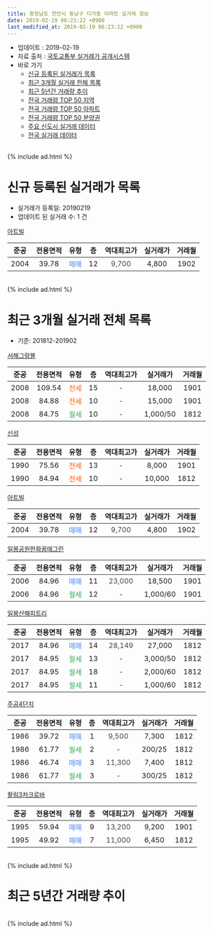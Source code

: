 ```yaml
---
title: 충청남도 천안시 동남구 다가동 아파트 실거래 정보
date: 2019-02-19 06:23:22 +0900
last_modified_at: 2019-02-19 06:23:22 +0900
---
```


* 업데이트 : 2019-02-19
* 자료 출처 : [국토교통부 실거래가 공개시스템](http://rt.molit.go.kr)
* 바로 가기
    * [신규 등록된 실거래가 목록](#신규-등록된-실거래가-목록)
    * [최근 3개월 실거래 전체 목록](#최근-3개월-실거래-전체-목록)
    * [최근 5년간 거래량 추이](#최근-5년간-거래량-추이)
    * [전국 거래량 TOP 50 지역](https://inasie.github.io/apt-trade-info/최근-3개월-전국에서-가장-거래가-많이-발생한-지역)
    * [전국 거래량 TOP 50 아파트](https://inasie.github.io/apt-trade-info/최근-3개월-전국에서-가장-거래가-많이-발생한-아파트)
    * [전국 거래량 TOP 50 분양권](https://inasie.github.io/apt-trade-info/최근-3개월-전국에서-가장-거래가-많이-발생한-분양권)
    * [주요 신도시 실거래 데이터](https://inasie.github.io/apt-trade-info/주요-신도시)
    * [전국 실거래 데이터](https://inasie.github.io/apt-trade-info/전국)
<br>
{% include ad.html %}
<br>

# 신규 등록된 실거래가 목록
* 실거래가 등록일: 20190219
* 업데이트 된 실거래 수: 1 건


[아트빌](https://search.naver.com/search.naver?query=%EC%B6%A9%EC%B2%AD%EB%82%A8%EB%8F%84+%EC%B2%9C%EC%95%88%EC%8B%9C+%EB%8F%99%EB%82%A8%EA%B5%AC+%EB%8B%A4%EA%B0%80%EB%8F%99+%EC%95%84%ED%8A%B8%EB%B9%8C)

|준공|전용면적|유형|층|역대최고가|실거래가|거래월|
|:---:|:---:|:---:|:---:|:---:|:---:|:---:|
|2004|39.78|<span style="color:#4285f3">매매</span>|12|<span style="color:#444444">9,700</span>|4,800|1902|


<br>
{% include ad.html %}
<br>

# 최근 3개월 실거래 전체 목록
* 기준: 201812-201902


[서해그랑블](https://search.naver.com/search.naver?query=%EC%B6%A9%EC%B2%AD%EB%82%A8%EB%8F%84+%EC%B2%9C%EC%95%88%EC%8B%9C+%EB%8F%99%EB%82%A8%EA%B5%AC+%EB%8B%A4%EA%B0%80%EB%8F%99+%EC%84%9C%ED%95%B4%EA%B7%B8%EB%9E%91%EB%B8%94)

|준공|전용면적|유형|층|역대최고가|실거래가|거래월|
|:---:|:---:|:---:|:---:|:---:|:---:|:---:|
|2008|109.54|<span style="color:#ff5a00">전세</span>|15|<span style="color:#444444">-</span>|18,000|1901|
|2008|84.88|<span style="color:#ff5a00">전세</span>|10|<span style="color:#444444">-</span>|15,000|1901|
|2008|84.75|<span style="color:#34a853">월세</span>|10|<span style="color:#444444">-</span>|1,000/50|1812|

[신성](https://search.naver.com/search.naver?query=%EC%B6%A9%EC%B2%AD%EB%82%A8%EB%8F%84+%EC%B2%9C%EC%95%88%EC%8B%9C+%EB%8F%99%EB%82%A8%EA%B5%AC+%EB%8B%A4%EA%B0%80%EB%8F%99+%EC%8B%A0%EC%84%B1)

|준공|전용면적|유형|층|역대최고가|실거래가|거래월|
|:---:|:---:|:---:|:---:|:---:|:---:|:---:|
|1990|75.56|<span style="color:#ff5a00">전세</span>|13|<span style="color:#444444">-</span>|8,000|1901|
|1990|84.94|<span style="color:#ff5a00">전세</span>|10|<span style="color:#444444">-</span>|10,000|1812|

[아트빌](https://search.naver.com/search.naver?query=%EC%B6%A9%EC%B2%AD%EB%82%A8%EB%8F%84+%EC%B2%9C%EC%95%88%EC%8B%9C+%EB%8F%99%EB%82%A8%EA%B5%AC+%EB%8B%A4%EA%B0%80%EB%8F%99+%EC%95%84%ED%8A%B8%EB%B9%8C)

|준공|전용면적|유형|층|역대최고가|실거래가|거래월|
|:---:|:---:|:---:|:---:|:---:|:---:|:---:|
|2004|39.78|<span style="color:#4285f3">매매</span>|12|<span style="color:#444444">9,700</span>|4,800|1902|

[일봉공원한화꿈에그린](https://search.naver.com/search.naver?query=%EC%B6%A9%EC%B2%AD%EB%82%A8%EB%8F%84+%EC%B2%9C%EC%95%88%EC%8B%9C+%EB%8F%99%EB%82%A8%EA%B5%AC+%EB%8B%A4%EA%B0%80%EB%8F%99+%EC%9D%BC%EB%B4%89%EA%B3%B5%EC%9B%90%ED%95%9C%ED%99%94%EA%BF%88%EC%97%90%EA%B7%B8%EB%A6%B0)

|준공|전용면적|유형|층|역대최고가|실거래가|거래월|
|:---:|:---:|:---:|:---:|:---:|:---:|:---:|
|2006|84.96|<span style="color:#4285f3">매매</span>|11|<span style="color:#444444">23,000</span>|18,500|1901|
|2006|84.96|<span style="color:#34a853">월세</span>|12|<span style="color:#444444">-</span>|1,000/60|1901|

[일봉산해피트리](https://search.naver.com/search.naver?query=%EC%B6%A9%EC%B2%AD%EB%82%A8%EB%8F%84+%EC%B2%9C%EC%95%88%EC%8B%9C+%EB%8F%99%EB%82%A8%EA%B5%AC+%EB%8B%A4%EA%B0%80%EB%8F%99+%EC%9D%BC%EB%B4%89%EC%82%B0%ED%95%B4%ED%94%BC%ED%8A%B8%EB%A6%AC)

|준공|전용면적|유형|층|역대최고가|실거래가|거래월|
|:---:|:---:|:---:|:---:|:---:|:---:|:---:|
|2017|84.96|<span style="color:#4285f3">매매</span>|14|<span style="color:#444444">28,149</span>|27,000|1812|
|2017|84.95|<span style="color:#34a853">월세</span>|13|<span style="color:#444444">-</span>|3,000/50|1812|
|2017|84.95|<span style="color:#34a853">월세</span>|18|<span style="color:#444444">-</span>|2,000/60|1812|
|2017|84.95|<span style="color:#34a853">월세</span>|11|<span style="color:#444444">-</span>|1,000/60|1812|

[주공4단지](https://search.naver.com/search.naver?query=%EC%B6%A9%EC%B2%AD%EB%82%A8%EB%8F%84+%EC%B2%9C%EC%95%88%EC%8B%9C+%EB%8F%99%EB%82%A8%EA%B5%AC+%EB%8B%A4%EA%B0%80%EB%8F%99+%EC%A3%BC%EA%B3%B54%EB%8B%A8%EC%A7%80)

|준공|전용면적|유형|층|역대최고가|실거래가|거래월|
|:---:|:---:|:---:|:---:|:---:|:---:|:---:|
|1986|39.72|<span style="color:#4285f3">매매</span>|1|<span style="color:#444444">9,500</span>|7,300|1812|
|1986|61.77|<span style="color:#34a853">월세</span>|2|<span style="color:#444444">-</span>|200/25|1812|
|1986|46.74|<span style="color:#4285f3">매매</span>|3|<span style="color:#444444">11,300</span>|7,400|1812|
|1986|61.77|<span style="color:#34a853">월세</span>|3|<span style="color:#444444">-</span>|300/25|1812|

[활림3차크로바](https://search.naver.com/search.naver?query=%EC%B6%A9%EC%B2%AD%EB%82%A8%EB%8F%84+%EC%B2%9C%EC%95%88%EC%8B%9C+%EB%8F%99%EB%82%A8%EA%B5%AC+%EB%8B%A4%EA%B0%80%EB%8F%99+%ED%99%9C%EB%A6%BC3%EC%B0%A8%ED%81%AC%EB%A1%9C%EB%B0%94)

|준공|전용면적|유형|층|역대최고가|실거래가|거래월|
|:---:|:---:|:---:|:---:|:---:|:---:|:---:|
|1995|59.94|<span style="color:#4285f3">매매</span>|9|<span style="color:#444444">13,200</span>|9,200|1901|
|1995|49.92|<span style="color:#4285f3">매매</span>|7|<span style="color:#444444">11,000</span>|6,450|1812|


<br>
{% include ad.html %}
<br>

# 최근 5년간 거래량 추이


<div style="width:100%;">
    <canvas id="deal_progress" height="200"></canvas>
</div>

<script>
new Chart(document.getElementById("deal_progress"), {
    type: 'line',
    data: {
        labels: ['201402','201403','201404','201405','201406','201407','201408','201409','201410','201411','201412','201501','201502','201503','201504','201505','201506','201507','201508','201509','201510','201511','201512','201601','201602','201603','201604','201605','201606','201607','201608','201609','201610','201611','201612','201701','201702','201703','201704','201705','201706','201707','201708','201709','201710','201711','201712','201801','201802','201803','201804','201805','201806','201807','201808','201809','201810','201811','201812','201901','201902'],
        datasets: [{
            label: '매매',
            pointRadius: 1,
            data: [12, 19, 15, 13, 17, 15, 17, 24, 13, 11, 14, 29, 25, 19, 14, 13, 9, 15, 8, 13, 19, 14, 28, 10, 8, 17, 14, 11, 12, 12, 9, 4, 16, 4, 6, 4, 7, 10, 6, 10, 10, 3, 9, 5, 4, 9, 6, 16, 17, 63, 15, 7, 5, 10, 12, 2, 8, 6, 4, 2, 1],
            borderColor: "rgba(255, 201, 14, 1)",
            backgroundColor: "rgba(255, 201, 14, 0.5)",
            fill: false,
            lineTension: 0
        },{
            label: '전월세',
            pointRadius: 1,
            data: [12, 29, 22, 10, 15, 16, 23, 22, 25, 7, 13, 5, 12, 19, 10, 18, 21, 14, 20, 16, 15, 10, 8, 9, 8, 17, 10, 9, 9, 8, 10, 14, 13, 11, 7, 11, 14, 10, 10, 6, 10, 9, 12, 7, 6, 6, 5, 10, 11, 18, 7, 14, 10, 6, 12, 6, 11, 6, 7, 4, 0],
            borderColor: "rgba(0, 141, 185, 1)",
            backgroundColor: "rgba(0, 141, 185, 0.5)",
            fill: false,
            lineTension: 0
        }
        ]
    },
    options: {
        responsive: true,
        title: {
            display: false
        },
        tooltips: {
            mode: 'index',
            intersect: false
        },
        hover: {
            mode: 'nearest',
            intersect: true
        },
        scales: {
            xAxes: [{
                display: true,
                scaleLabel: {
                    display: true,
                    labelString: '년/월'
                }
            }],
            yAxes: [{
                display: true,
                ticks: {
                    suggestedMin: 0,
                },
                scaleLabel: {
                    display: true,
                    labelString: '실거래 수'
                }
            }]
        }
    }
});

</script>


<br>
{% include ad.html %}
<br>

